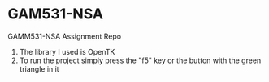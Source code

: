 # GAM531-NSA
GAMM531-NSA Assignment Repo

1. The library I used is OpenTK
2. To run the project simply press the "f5" key or the button with the green triangle in it
